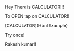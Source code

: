 Hey There is CALCULATOR!!!

To OPEN tap on CALCULATOR!!

[CALCULATOR](Html Example)

Try once!!

Rakesh kumar!!

